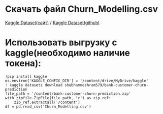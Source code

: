 # Скачать файл Churn_Modelling.csv
[Kaggle Dataset(сайт)](https://www.kaggle.com/datasets/shubhammeshram579/bank-customer-churn-prediction) / [Kaggle Dataset(github)](data/Churn_Modelling.csv)
# Использовать выгрузку с kaggle(необходимо наличие токена):
    !pip install kaggle
    os.environ['KAGGLE_CONFIG_DIR'] = '/content/drive/MyDrive/kaggle'
    ! kaggle datasets download shubhammeshram579/bank-customer-churn-prediction
    file_path = '/content/bank-customer-churn-prediction.zip'
    with zipfile.ZipFile(file_path, 'r') as zip_ref:
        zip_ref.extractall('/content')
    df = pd.read_csv('Churn_Modelling.csv')
